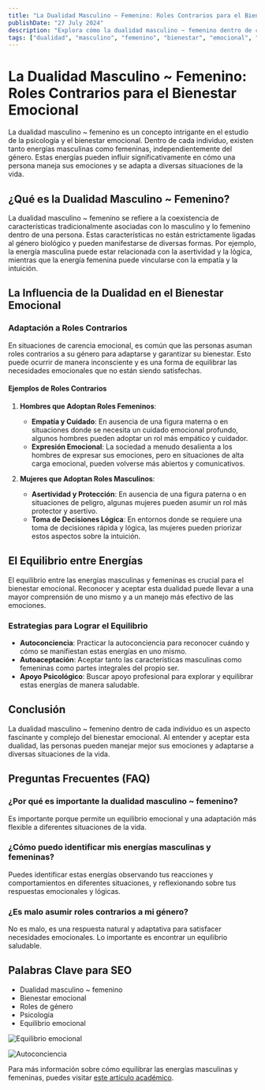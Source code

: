 ```yaml
---
title: "La Dualidad Masculino ~ Femenino: Roles Contrarios para el Bienestar Emocional"
publishDate: "27 July 2024"
description: "Explora cómo la dualidad masculino ~ femenino dentro de cada individuo puede influir en su bienestar emocional."
tags: ["dualidad", "masculino", "femenino", "bienestar", "emocional", "psicología", "SEO"]
---
```


# La Dualidad Masculino ~ Femenino: Roles Contrarios para el Bienestar Emocional

La dualidad masculino ~ femenino es un concepto intrigante en el estudio de la psicología y el bienestar emocional. Dentro de cada individuo, existen tanto energías masculinas como femeninas, independientemente del género. Estas energías pueden influir significativamente en cómo una persona maneja sus emociones y se adapta a diversas situaciones de la vida.

## ¿Qué es la Dualidad Masculino ~ Femenino?

La dualidad masculino ~ femenino se refiere a la coexistencia de características tradicionalmente asociadas con lo masculino y lo femenino dentro de una persona. Estas características no están estrictamente ligadas al género biológico y pueden manifestarse de diversas formas. Por ejemplo, la energía masculina puede estar relacionada con la asertividad y la lógica, mientras que la energía femenina puede vincularse con la empatía y la intuición.

## La Influencia de la Dualidad en el Bienestar Emocional

### Adaptación a Roles Contrarios

En situaciones de carencia emocional, es común que las personas asuman roles contrarios a su género para adaptarse y garantizar su bienestar. Esto puede ocurrir de manera inconsciente y es una forma de equilibrar las necesidades emocionales que no están siendo satisfechas.

#### Ejemplos de Roles Contrarios

1. **Hombres que Adoptan Roles Femeninos**:
   - **Empatía y Cuidado**: En ausencia de una figura materna o en situaciones donde se necesita un cuidado emocional profundo, algunos hombres pueden adoptar un rol más empático y cuidador.
   - **Expresión Emocional**: La sociedad a menudo desalienta a los hombres de expresar sus emociones, pero en situaciones de alta carga emocional, pueden volverse más abiertos y comunicativos.

2. **Mujeres que Adoptan Roles Masculinos**:
   - **Asertividad y Protección**: En ausencia de una figura paterna o en situaciones de peligro, algunas mujeres pueden asumir un rol más protector y asertivo.
   - **Toma de Decisiones Lógica**: En entornos donde se requiere una toma de decisiones rápida y lógica, las mujeres pueden priorizar estos aspectos sobre la intuición.

## El Equilibrio entre Energías

El equilibrio entre las energías masculinas y femeninas es crucial para el bienestar emocional. Reconocer y aceptar esta dualidad puede llevar a una mayor comprensión de uno mismo y a un manejo más efectivo de las emociones.

### Estrategias para Lograr el Equilibrio

- **Autoconciencia**: Practicar la autoconciencia para reconocer cuándo y cómo se manifiestan estas energías en uno mismo.
- **Autoaceptación**: Aceptar tanto las características masculinas como femeninas como partes integrales del propio ser.
- **Apoyo Psicológico**: Buscar apoyo profesional para explorar y equilibrar estas energías de manera saludable.

## Conclusión

La dualidad masculino ~ femenino dentro de cada individuo es un aspecto fascinante y complejo del bienestar emocional. Al entender y aceptar esta dualidad, las personas pueden manejar mejor sus emociones y adaptarse a diversas situaciones de la vida.

## Preguntas Frecuentes (FAQ)

### ¿Por qué es importante la dualidad masculino ~ femenino?

Es importante porque permite un equilibrio emocional y una adaptación más flexible a diferentes situaciones de la vida.

### ¿Cómo puedo identificar mis energías masculinas y femeninas?

Puedes identificar estas energías observando tus reacciones y comportamientos en diferentes situaciones, y reflexionando sobre tus respuestas emocionales y lógicas.

### ¿Es malo asumir roles contrarios a mi género?

No es malo, es una respuesta natural y adaptativa para satisfacer necesidades emocionales. Lo importante es encontrar un equilibrio saludable.

## Palabras Clave para SEO

- Dualidad masculino ~ femenino
- Bienestar emocional
- Roles de género
- Psicología
- Equilibrio emocional

![Equilibrio emocional](https://github.com/user-attachments/assets/72444b59-dd78-4dd3-8b63-5483f2a113bf)

![Autoconciencia](https://github.com/user-attachments/assets/29e01991-045e-47d3-a507-eae6c9f66d5f)

Para más información sobre cómo equilibrar las energías masculinas y femeninas, puedes visitar [este artículo académico](https://example.com).
